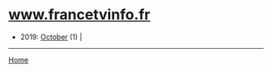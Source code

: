 # www.francetvinfo.fr

  * 2019: 
      [October](./www-francetvinfo-fr-2019-10.md) (1) | 

----

[Home](../)
